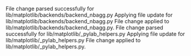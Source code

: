 File change parsed successfully for lib/matplotlib/backends/backend_nbagg.py
Applying file update for lib/matplotlib/backends/backend_nbagg.py
File change applied to lib/matplotlib/backends/backend_nbagg.py.
File change parsed successfully for lib/matplotlib/_pylab_helpers.py
Applying file update for lib/matplotlib/_pylab_helpers.py
File change applied to lib/matplotlib/_pylab_helpers.py.

